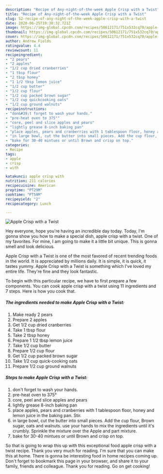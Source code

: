 ```yaml
---
description: "Recipe of Any-night-of-the-week Apple Crisp with a Twist"
title: "Recipe of Any-night-of-the-week Apple Crisp with a Twist"
slug: 52-recipe-of-any-night-of-the-week-apple-crisp-with-a-twist
date: 2020-06-25T19:30:32.721Z
image: https://img-global.cpcdn.com/recipes/50612171/751x532cq70/apple-crisp-with-a-twist-recipe-main-photo.jpg
thumbnail: https://img-global.cpcdn.com/recipes/50612171/751x532cq70/apple-crisp-with-a-twist-recipe-main-photo.jpg
cover: https://img-global.cpcdn.com/recipes/50612171/751x532cq70/apple-crisp-with-a-twist-recipe-main-photo.jpg
author: Andrew Fields
ratingvalue: 4.4
reviewcount: 11
recipeingredient:
- "2 pears"
- "2 apples"
- "1/2 cup dried cranberries"
- "1 tbsp flour"
- "2 tbsp honey"
- "1 1/2 tbsp lemon juice"
- "1/2 cup butter"
- "1/2 cup flour"
- "1/2 cup packed brown sugar"
- "1/2 cup quickcooking oats"
- "1/2 cup ground walnuts"
recipeinstructions:
- "don&#39;t forget to wash your hands."
- "pre-heat oven to 375°"
- "core, peel and slice apples and pears"
- "lightly grease 8-inch baking pan"
- "place apples, pears and cranberries with 1 tablespoon floor, honey and lemon juice in the baking pan. Stir."
- "in large bowl, cut the butter into small pieces. Add the cup flour, Brown sugar, oats and walnuts. use your hands to mix the ingredients until it&#39;s crumbly. Sprinkle the mixture over the Apple and part mixture."
- "bake for 30-40 mintues or until Brown and crisp on top."
categories:
- Recipe
tags:
- apple
- crisp
- with

katakunci: apple crisp with 
nutrition: 211 calories
recipecuisine: American
preptime: "PT29M"
cooktime: "PT59M"
recipeyield: "2"
recipecategory: Lunch

---
```



![Apple Crisp with a Twist](https://img-global.cpcdn.com/recipes/50612171/751x532cq70/apple-crisp-with-a-twist-recipe-main-photo.jpg)

Hey everyone, hope you're having an incredible day today. Today, I'm gonna show you how to make a special dish, apple crisp with a twist. One of my favorites. For mine, I am going to make it a little bit unique. This is gonna smell and look delicious.



Apple Crisp with a Twist is one of the most favored of recent trending foods in the world. It is appreciated by millions daily. It is simple, it is quick, it tastes yummy. Apple Crisp with a Twist is something which I've loved my entire life. They're fine and they look fantastic.


To begin with this particular recipe, we have to first prepare a few components. You can cook apple crisp with a twist using 11 ingredients and 7 steps. Here is how you cook that.

##### The ingredients needed to make Apple Crisp with a Twist:

1. Make ready 2 pears
1. Prepare 2 apples
1. Get 1/2 cup dried cranberries
1. Take 1 tbsp flour
1. Take 2 tbsp honey
1. Prepare 1 1/2 tbsp lemon juice
1. Take 1/2 cup butter
1. Prepare 1/2 cup flour
1. Get 1/2 cup packed brown sugar
1. Take 1/2 cup quick-cooking oats
1. Prepare 1/2 cup ground walnuts




##### Steps to make Apple Crisp with a Twist:

1. don&#39;t forget to wash your hands.
1. pre-heat oven to 375°
1. core, peel and slice apples and pears
1. lightly grease 8-inch baking pan
1. place apples, pears and cranberries with 1 tablespoon floor, honey and lemon juice in the baking pan. Stir.
1. in large bowl, cut the butter into small pieces. Add the cup flour, Brown sugar, oats and walnuts. use your hands to mix the ingredients until it&#39;s crumbly. Sprinkle the mixture over the Apple and part mixture.
1. bake for 30-40 mintues or until Brown and crisp on top.




So that is going to wrap this up with this exceptional food apple crisp with a twist recipe. Thank you very much for reading. I'm sure that you can make this at home. There is gonna be interesting food in home recipes coming up. Don't forget to bookmark this page in your browser, and share it to your family, friends and colleague. Thank you for reading. Go on get cooking!
